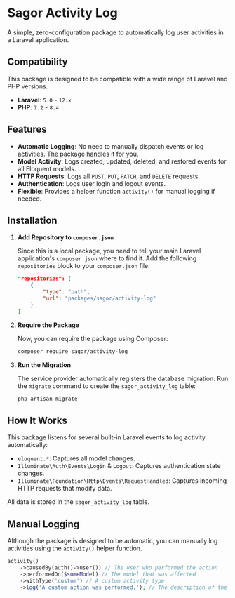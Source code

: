 # Sagor Activity Log

A simple, zero-configuration package to automatically log user activities in a Laravel application.

## Compatibility

This package is designed to be compatible with a wide range of Laravel and PHP versions.

- **Laravel**: `5.0` - `12.x`
- **PHP**: `7.2` - `8.4`

## Features

- **Automatic Logging**: No need to manually dispatch events or log activities. The package handles it for you.
- **Model Activity**: Logs created, updated, deleted, and restored events for all Eloquent models.
- **HTTP Requests**: Logs all `POST`, `PUT`, `PATCH`, and `DELETE` requests.
- **Authentication**: Logs user login and logout events.
- **Flexible**: Provides a helper function `activity()` for manual logging if needed.

## Installation

1.  **Add Repository to `composer.json`**

    Since this is a local package, you need to tell your main Laravel application's `composer.json` where to find it. Add the following `repositories` block to your `composer.json` file:

    ```json
    "repositories": [
        {
            "type": "path",
            "url": "packages/sagor/activity-log"
        }
    ]
    ```

2.  **Require the Package**

    Now, you can require the package using Composer:

    ```bash
    composer require sagor/activity-log
    ```

3.  **Run the Migration**

    The service provider automatically registers the database migration. Run the `migrate` command to create the `sagor_activity_log` table:

    ```bash
    php artisan migrate
    ```

## How It Works

This package listens for several built-in Laravel events to log activity automatically:

- `eloquent.*`: Captures all model changes.
- `Illuminate\Auth\Events\Login` & `Logout`: Captures authentication state changes.
- `Illuminate\Foundation\Http\Events\RequestHandled`: Captures incoming HTTP requests that modify data.

All data is stored in the `sagor_activity_log` table.

## Manual Logging

Although the package is designed to be automatic, you can manually log activities using the `activity()` helper function.

```php
activity()
    ->causedBy(auth()->user()) // The user who performed the action
    ->performedOn($someModel) // The model that was affected
    ->withType('custom') // A custom activity type
    ->log('A custom action was performed.'); // The description of the activity
```
